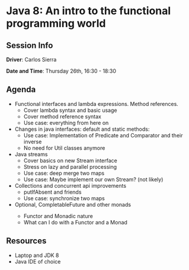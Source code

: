 # Java 8: An intro to the functional programming world

## Session Info

**Driver**: Carlos Sierra

**Date and Time**: Thursday 26th, 16:30 - 18:30

## Agenda

* Functional interfaces and lambda expressions. Method references.
  * Cover lambda syntax and basic usage
  * Cover method reference syntax
  * Use case: everything from here on
* Changes in java interfaces: default and static methods:
  * Use case: Implementation of Predicate and Comparator and their inverse
  * No need for Util classes anymore
* Java streams
  * Cover basics on new Stream interface
  * Stress on lazy and parallel processing
  * Use case: deep merge two maps
  * Use case: Maybe implement our own Stream? (not likely)
* Collections and concurrent api improvements
  * putIfAbsent and friends
  * Use case: synchronize two maps
* Optional<T>, CompletableFuture<T> and other monads
  * Functor and Monadic nature
  * What can I do with a Functor and a Monad

## Resources

* Laptop and JDK 8
* Java IDE of choice
